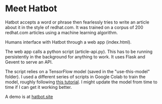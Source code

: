 <h1>Meet Hatbot</h1>

Hatbot accepts a word or phrase then fearlessly tries to write an article about it in the style of redhat.com. It was trained on a corpus of 200 redhat.com articles using a machine learning algorithm.

Humans interface with Hatbot through a web app (index.html).

The web app calls a python script (article-api.py). This has to be running persistently in the background for anything to work. It uses Flask and Gevent to serve an API.

The script relies on a TensorFlow model (saved in the "use-this-model" folder). I used a different series of scripts in Google Colab to train the model, roughly following [this tutorial](https://www.tensorflow.org/tutorials/text/text_generation). I might update the model from time to time if I can get it working better.

A demo is at [hatbot.site](https://hatbot.site)
